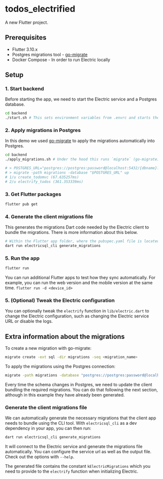 # todos_electrified

A new Flutter project.

## Prerequisites

* Flutter 3.10.x
* Postgres migrations tool - [go-migrate](https://github.com/golang-migrate/migrate/releases)
* Docker Compose - In order to run Electric locally


## Setup

### 1. Start backend

Before starting the app, we need to start the Electric service and a Postgres database.


```sh
cd backend
./start.sh # This sets environment variables from .envrc and starts the docker-compose
```

### 2. Apply migrations in Postgres

In this demo we used [go-migrate](https://github.com/golang-migrate/migrate) to apply the migrations automatically into Postgres.

```sh
cd backend
./apply_migrations.sh # Under the hood this runs `migrate` (go-migrate) as follows:

# > POSTGRES_URL="postgres://postgres:password@localhost:5432/{dbname}?sslmode=disable"
# > migrate -path migrations -database "$POSTGRES_URL" up
# 1/u create_todomvc (67.635257ms)
# 2/u electrify_todos (361.353339ms)
```

### 3. Get Flutter packages
    
```sh
flutter pub get
```

### 4. Generate the client migrations file

This generates the migrations Dart code needed by the Electric client to bundle the migrations. There is more information about this below.

```sh
# Within the Flutter app folder, where the pubspec.yaml file is located.
dart run electricsql_cli generate_migrations
```

### 5. Run the app

```sh
flutter run
```

You can run additional Flutter apps to test how they sync automatically. For example, you can run the web version and the mobile version at the same time. `flutter run -d <device_id>`

### 5. (Optional) Tweak the Electric configuration

You can optionally tweak the `electrify` function in `lib/electric.dart` to change the Electric configuration, such as changing the Electric service URL or disable the logs.

## Extra information about the migrations

To create a new migration with go-migrate:
```sh
migrate create -ext sql -dir migrations -seq <migration_name>
```

To apply the migrations using the Postgres connection:
```sh
migrate -path migrations -database "postgres://postgres:password@localhost:5432/electric?sslmode=disable" up
```

Every time the schema changes in Postgres, we need to update the client bundling the required migrations. You can do that following the next section, although in this example they have already been generated.

### Generate the client migrations file

We can automatically generate the necessary migrations that the client app needs to bundle using the CLI tool.
With `electricsql_cli` as a dev dependency in your app, you can then run: 

```sh
dart run electricsql_cli generate_migrations
```

It will connect to the Electric service and generate the migrations file automatically. You can configure the service url
as well as the output file. Check out the options with `--help`.

The generated file contains the constant `kElectricMigrations` which you need to provide to the `electrify` function when initializing Electric.
